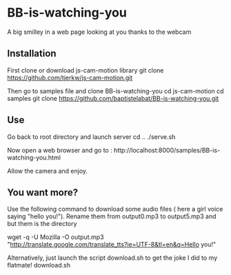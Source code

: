 # BB-is-watching-you
A big smilley in a web page looking at you thanks to the webcam

Installation
-------------

First clone or download js-cam-motion library
  git clone https://github.com/tjerkw/js-cam-motion.git
  
Then go to samples file and clone BB-is-watching-you
  cd js-cam-motion
  cd samples
  git clone https://github.com/baptistelabat/BB-is-watching-you.git

Use
-------
Go back to root directory and launch server
cd ..
./serve.sh

Now open a web browser and go to :
http://localhost:8000/samples/BB-is-watching-you.html

Allow the camera and enjoy.

You want more?
--------------
Use the following command to download some audio files ( here a girl voice saying "hello you!").
Rename them from output0.mp3 to output5.mp3 and but them is the directory

  wget -q -U Mozilla -O output.mp3 "http://translate.google.com/translate_tts?ie=UTF-8&tl=en&q=Hello you!"

Alternatively, just launch the script download.sh to get the joke I did to my flatmate!
  download.sh
